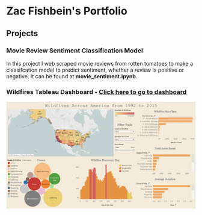 # Zac Fishbein's Portfolio

## Projects

### Movie Review Sentiment Classification Model
In this project I web scraped movie reviews from rotten tomatoes to make a classifcation model to predict sentiment, whether a review is positive or negative. It can be found at **movie_sentiment.ipynb**.

### Wildfires Tableau Dashboard - [Click here to go to dashboard](https://public.tableau.com/app/profile/zac6897/viz/WildfiresAcrossAmerica/WildfiresAcrossUS)



![alt text](https://github.com/zacfishbein3/Portfolio/blob/main/wildfires_dashboard.png "Wildfires Dashboard")
